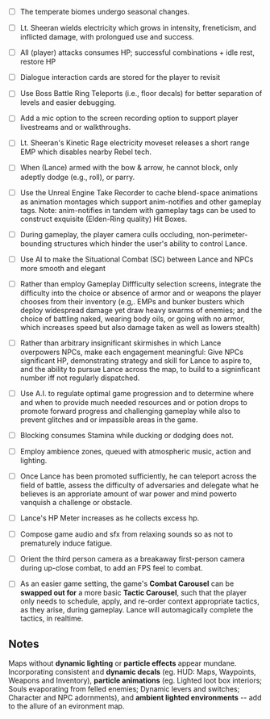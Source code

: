 - [ ] The temperate biomes undergo seasonal changes.
- [ ] Lt. Sheeran wields electricity which grows in intensity, freneticism, and inflicted damage, with prolongued use and success.
- [ ] All (player) attacks consumes HP; successful combinations + idle rest, restore HP
- [ ] Dialogue interaction cards are stored for the player to revisit
- [ ] Use Boss Battle Ring Teleports (i.e., floor decals) for better separation of levels and easier debugging.
- [ ] Add a mic option to the screen recording option to support player livestreams and or walkthroughs.
- [ ] Lt. Sheeran's Kinetic Rage electricity moveset releases a short range EMP which disables nearby Rebel tech.
- [ ] When (Lance) armed with the bow & arrow, he cannot block, only adeptly dodge (e.g., roll), or parry.
- [ ] Use the Unreal Engine Take Recorder to cache blend-space animations as animation montages which support anim-notifies and other gameplay tags. Note: anim-notifies in tandem with gameplay tags can be used to construct exquisite (Elden-Ring quality) Hit Boxes.
- [ ] During gameplay, the player camera culls occluding, non-perimeter-bounding structures which hinder the user's ability to control Lance.
- [ ] Use AI to make the Situational Combat (SC) between Lance and NPCs more smooth and elegant
- [ ] Rather than employ Gameplay Diffficulty selection screens, integrate the difficulty into the choice or absence of armor and or weapons the player chooses from their inventory (e.g,. EMPs and bunker busters which deploy widespread damage yet draw heavy swarms of enemies; and the choice of battling naked, wearing body oils, or going with no armor, which increases speed but also damage taken as well as lowers stealth)
- [ ] Rather than arbitrary insignificant skirmishes in which Lance overpowers NPCs, make each engagement meaningful: Give NPCs significant HP, demonstrating strategy and skill for Lance to aspire to, and the ability to pursue Lance across the map, to build to a signinficant number iff not regularly dispatched.
- [ ] Use A.I. to regulate optimal game progression and to determine where and when to provide much needed resources and or potion drops to promote forward progress and challenging gameplay while also to prevent glitches and or impassible areas in the game.
- [ ] Blocking consumes Stamina while ducking or dodging does not.
- [ ] Employ ambience zones, queued with atmospheric music, action and lighting.
- [ ] Once Lance has been promoted sufficiently, he can teleport across the field of battle, assess the difficulty of adversaries and delegate what he believes is an approriate amount of war power and mind powerto vanquish a challenge or obstacle.
- [ ] Lance's HP Meter increases as he collects excess hp.
- [ ] Compose game audio and sfx from relaxing sounds so as not to prematurely induce fatigue.
- [ ] Orient the third person camera as a breakaway first-person camera during up-close combat, to add an FPS feel to combat.
- [ ] As an easier game setting, the game's **Combat Carousel** can be **swapped out for** a more basic **Tactic Carousel**, such that the player only needs to schedule, apply, and re-order context appropriate tactics, as they arise, during gameplay. Lance will automagically complete the tactics, in realtime.


## Notes

Maps without **dynamic lighting** or **particle effects** appear mundane. Incorporating consistent and **dynamic decals** (eg. HUD: Maps, Waypoints, Weapons and Inventory), **particle animations** (eg. Lighted loot box interiors; Souls evaporating from felled enemies; Dynamic levers and switches; Character and NPC adornments), and **ambient lighted environments** -- add to the allure of an evironment map.
